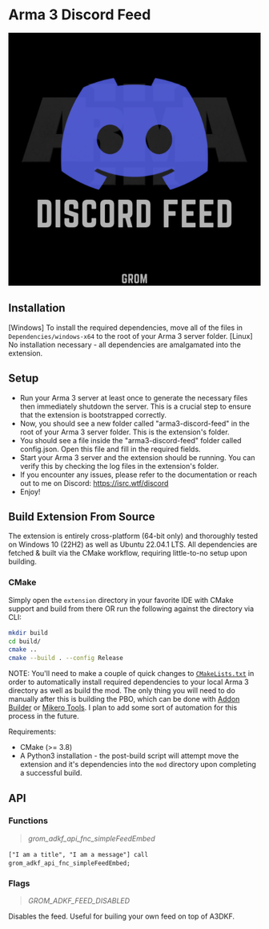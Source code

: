# Arma 3 Discord Feed

![](https://github.com/a3r0id/arma3-discord-feed/blob/main/logo.png?raw=true)

## Installation
[Windows] To install the required dependencies, move all of the files in `Dependencies/windows-x64` to the root of your Arma 3 server folder.
[Linux] No installation necessary - all dependencies are amalgamated into the extension.

## Setup
- Run your Arma 3 server at least once to generate the necessary files then immediately shutdown the server. This is a crucial step to ensure that the extension is bootstrapped correctly.
- Now, you should see a new folder called "arma3-discord-feed" in the root of your Arma 3 server folder. This is the extension's folder.
- You should see a file inside the "arma3-discord-feed" folder called config.json. Open this file and fill in the required fields.
- Start your Arma 3 server and the extension should be running. You can verify this by checking the log files in the extension's folder.
- If you encounter any issues, please refer to the documentation or reach out to me on Discord: https://isrc.wtf/discord
- Enjoy!

## Build Extension From Source
The extension is entirely cross-platform (64-bit only) and thoroughly tested on Windows 10 (22H2) as well as Ubuntu 22.04.1 LTS.
All dependencies are fetched & built via the CMake workflow, requiring little-to-no setup upon building.

### CMake
Simply open the `extension` directory in your favorite IDE with CMake support and build from there OR run the following against the directory via CLI:

```bash
mkdir build
cd build/
cmake ..
cmake --build . --config Release
```

NOTE: You'll need to make a couple of quick changes to [`CMakeLists.txt`](https://github.com/a3r0id/arma3-discord-feed/blob/main/extension/CMakeLists.txt) in order to automatically install required dependencies to your local Arma 3
directory as well as build the mod. The only thing you will need to do manually after this is building the PBO, which can be done with [Addon Builder](https://community.bistudio.com/wiki/Addon_Builder) or [Mikero Tools](https://community.bistudio.com/wiki/Mikero_Tools). I plan to add some sort of automation for this process in the future.

Requirements:
- CMake (>= 3.8)
- A Python3 installation - the post-build script will attempt move the extension and it's dependencies into the `mod` directory upon completing a successful build.

## API

### Functions
> *grom_adkf_api_fnc_simpleFeedEmbed*

`["I am a title", "I am a message"] call grom_adkf_api_fnc_simpleFeedEmbed;`

### Flags
> *GROM_ADKF_FEED_DISABLED*

Disables the feed. Useful for builing your own feed on top of A3DKF.

